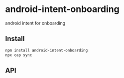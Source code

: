 # android-intent-onboarding

android intent for onboarding

## Install

```bash
npm install android-intent-onboarding
npx cap sync
```

## API

<docgen-index></docgen-index>

<docgen-api>
<!-- run docgen to generate docs from the source -->
<!-- More info: https://github.com/ionic-team/capacitor-docgen -->
</docgen-api>
